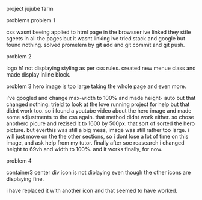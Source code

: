 


project jujube farm


problems
problem 1

 css wasnt beeing applied to html page in the browsser
 ive linked they sttle sgeets in all the pages but it wasnt linking ive tried stack and google but found nothing. 
 solved promelem by git add and git commit and git push.

 problem 2 

 logo h1 not displaying styling as per css rules.
 created new menue class and made display inline block. 

problem 3
hero image is too large taking the whole page and even more.

i've googled and change max-width to 100% and made height- auto but that changed nothing. trield to look at the love running project for help but that didnt work too. so i found a youtube video about the hero image and made some adjustments to the css again. that method didnt work either. so chose anothero picure and rezised it to 1600 by 500px. that sort of sorted the hero picture. but everthis was still a big mess, image was still rather too large. i will just move on the the other sections, so i dont lose a lot of time on this image, and ask help from my tutor. 
finally after soe reasearch i changed height to 69vh and width to 100%. and it works finally, for now.

problem 4

container3 center div icon is not diplaying even though the other icons are displaying fine.

i have replaced it with another icon and that seemed to have worked. 


